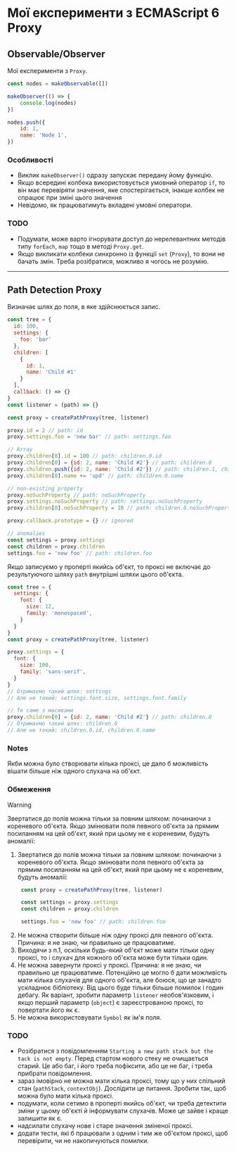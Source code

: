 # Мої експерименти з ECMAScript 6 Proxy

## Observable/Observer
Мої експерименти з `Proxy`.

```javascript
const nodes = makeObservable([])

makeObserver(() => {
    console.log(nodes)
})

nodes.push({
    id: 1,
    name: 'Node 1',
})
```

### Особливості
- Виклик `makeObserver()` одразу запускає передану йому функцію.
- Якщо всередині колбека використовується умовний оператор `if`,
  то він має перевіряти значення, яке спостерігається, інакше колбек не спрацює при зміні цього значення
- Невідомо, як працюватимуть вкладені умовні оператори.

### TODO
- Подумати, може варто ігнорувати доступ до нерелевантних методів типу `forEach`, `map` тощо в методі `Proxy.get`.
- Якщо викликати колбеки синхронно із функції `set` (`Proxy`), то вони не бачать змін. Треба розібратися, можливо я чогось не розумію.

---


## Path Detection Proxy
Визначає шлях до поля, в яке здійснюється запис.
```javascript
const tree = {
  id: 100,
  settings: {
    foo: 'bar'
  },
  children: [
    {
      id: 1,
      name: 'Child #1'
    }
  ],
  callback: () => {}
}
const listener = (path) => {}

const proxy = createPathProxy(tree, listener)

proxy.id = 2 // path: id
proxy.settings.foo = 'new bar' // path: settings.foo

// Array
proxy.children[0].id = 100 // path: children.0.id
proxy.children[0] = {id: 2, name: 'Child #2'} // path: children.0
proxy.children.push({id: 2, name: 'Child #2'}) // path: children.1, children.length
proxy.children[0].name += 'upd' // path: children.0.name

// non-existing property
proxy.noSuchProperty // path: noSuchProperty
proxy.settings.noSuchProperty // path: settings.noSuchProperty
proxy.children[0].noSuchProperty = 10 // path: children.0.noSuchProperty

proxy.callback.prototype = {} // ignored

// anomalies
const settings = proxy.settings
const children = proxy.children
settings.foo = 'new foo' // path: children.foo
```


Якщо записуємо у проперті якийсь об'єкт, 
то проксі не включає до результуючого шляху `path` внутрішні шляхи цього об'єкта.
```javascript
const tree = {
  settings: {
    font: {
      size: 12,
      family: 'monospaced',
    }
  }
}
const proxy = createPathProxy(tree, listener)

proxy.settings = {
  font: {
    size: 100,
    family: 'sans-serif',
  }
}
// Отримаємо такий шлях: settings
// Але не такий: settings.font.size, settings.font.family

// Те саме з масивами
proxy.children[0] = {id: 2, name: 'Child #2'} // path: children.0
// Отримаємо такий шлях: children.0
// Але не такий: children.0.id, children.0.name
```

### Notes
Якби можна було створювати кілька проксі, це дало б можливість вішати більше ніж одного слухача на об'єкт.

### Обмеження
> [!WARNING]
> Звертатися до полів можна тільки за повним шляхом: починаючи з кореневого об'єкта. Якщо змінювати поля певного об'єкта за прямим посиланням на цей об'єкт,
> який при цьому не є кореневим, будуть аномалії:

1. Звертатися до полів можна тільки за повним шляхом: починаючи з кореневого об'єкта. Якщо змінювати поля певного об'єкта за прямим посиланням на цей об'єкт, 
   який при цьому не є кореневим, будуть аномалії:
   ```javascript
    const proxy = createPathProxy(tree, listener)

    const settings = proxy.settings
    const children = proxy.children

    settings.foo = 'new foo' // path: children.foo
   ```
2. Не можна створити більше ніж одну проксі для певного об'єкта. Причина: я не знаю, чи правильно це працюватиме.
3. Виходячи з п.1, оскільки будь-який об'єкт може мати тільки одну проксі, то і слухач для кожного об'єкта може бути тільки один.
4. Не можна завернути проксі у проксі. Причина: я не знаю, чи правильно це працюватиме. Потенційно це могло б дати можливість мати кілька слухачів для
   одного об'єкта, але боюся, що це занадто ускладнює бібліотеку. Від цього буде тільки більше помилок і годин дебагу.
   Як варіант, зробити параметр `listener` необов'язковим, і якщо перший параметр (`object`) є зареєстрованою проксі, то повертати його як є.
5. Не можна використовувати `Symbol` як ім'я поля.

### TODO
- Розібратися з повідомленням `Starting a new path stack but the tack is not empty`. Перед стартом нового стеку не очищається старий.
  Це або баг, і його треба пофіксити, або це не баг, і треба прибрати повідомлення.
- зараз імовірно не можна мати кілька проксі, тому що у них спільний стан (`pathStack`, `contextObj`).
  Дослідити це питання. Зробити так, щоб можна було мати кілька проксі.
- подумати, коли сетимо в проперті якийсь об'єкт, чи треба детектити зміни у цьому об'єкті
  й інформувати слухачів. Може це зайве і краще залишити як є.
- надсилати слухачу нове і старе значення зміненої проксі.
- додати тести, які б працювали з одним і тим же об'єктом проксі, щоб перевірити,
  чи не накопичуються помилки.
